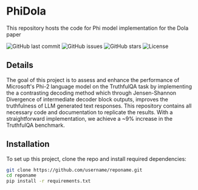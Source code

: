# PhiDola
This repository hosts the code for Phi model implementation for the Dola paper

![GitHub last commit](https://img.shields.io/github/last-commit/username/reponame)
![GitHub issues](https://img.shields.io/github/issues-raw/username/reponame)
![GitHub stars](https://img.shields.io/github/stars/username/reponame?style=social)
![License](https://img.shields.io/badge/license-MIT-green)

## Details

The goal of this project is to assess and enhance the performance of Microsoft's Phi-2 language model on the TruthfulQA task by implementing the a contrasting decoding method which through Jensen-Shannon Divergence of intermediate decoder block outputs, improves the truthfulness of LLM generated text responses. This repository contains all necessary code and documentation to replicate the results. With a straightforward implementation, we achieve a ~9% increase in the TruthfulQA benchmark.

## Installation

To set up this project, clone the repo and install required dependencies:

```bash
git clone https://github.com/username/reponame.git
cd reponame
pip install -r requirements.txt
